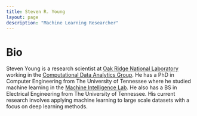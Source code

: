 ```yaml
---
title: Steven R. Young
layout: page
description: "Machine Learning Researcher"
---
```


# Bio
Steven Young is a research scientist at [Oak Ridge National Laboratory](https://www.ornl.gov) working in the [Computational Data Analytics Group](http://cda.ornl.gov).
He has a PhD in Computer Engineering from The University of Tennessee where he studied machine learning in the [Machine Intelligence Lab](http://mil.engr.utk.edu).
He also has a BS in Electrical Engineering from The University of Tennessee.
His current research involves applying machine learning to large scale datasets with a focus on deep learning methods.

